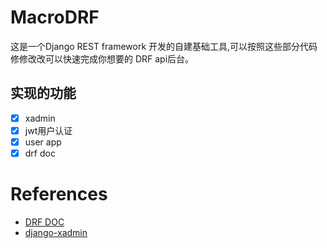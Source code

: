 # MacroDRF
这是一个Django REST framework 开发的自建基础工具,可以按照这些部分代码修修改改可以快速完成你想要的 DRF api后台。

## 实现的功能
- [x] xadmin
- [x] jwt用户认证
- [x] user app
- [x] drf doc

# References
- [DRF DOC](https://www.django-rest-framework.org/)
- [django-xadmin](https://github.com/vinta/awesome-python)
